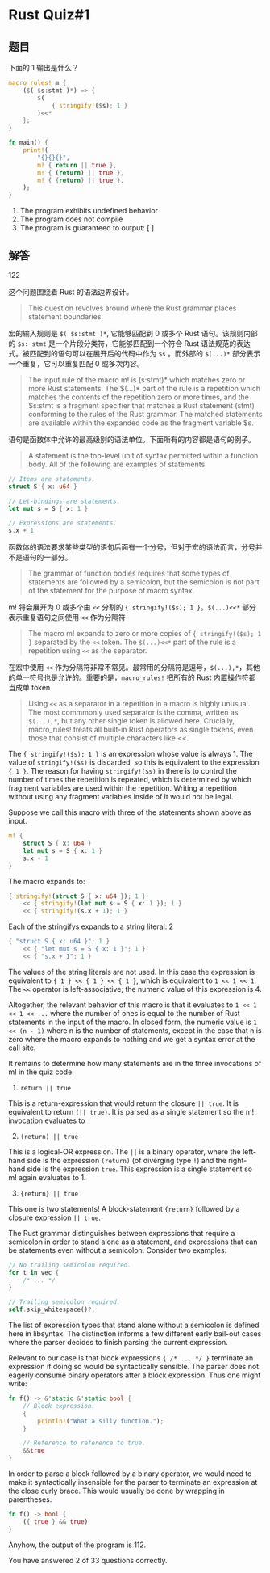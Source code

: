 # Rust Quiz#1

## 题目

下面的 1 输出是什么？

```rs
macro_rules! m {
    ($( $s:stmt )*) => {
        $(
            { stringify!($s); 1 }
        )<<*
    };
}

fn main() {
    print!(
        "{}{}{}",
        m! { return || true },
        m! { (return) || true },
        m! { {return} || true },
    );
}
```

1. The program exhibits undefined behavior
2. The program does not compile
3. The program is guaranteed to output: [ ]

## 解答

122

这个问题围绕着 Rust 的语法边界设计。

> This question revolves around where the Rust grammar places statement
> boundaries.

宏的输入规则是 `$( $s:stmt )*`, 它能够匹配到 0 或多个 Rust 语句。该规则内部的 `$s: stmt`
是一个片段分类符，它能够匹配到一个符合 Rust 语法规范的表达式。被匹配到的语句可以在展开后的代码中作为 `$s` 。而外部的 `$(...)*`
部分表示一个重复，它可以重复匹配 0 或多次内容。

> The input rule of the macro m! is $($s:stmt)* which matches zero or more Rust
> statements. The $(...)* part of the rule is a repetition which matches the
> contents of the repetition zero or more times, and the $s:stmt is a fragment
> specifier that matches a Rust statement (stmt) conforming to the rules of the
> Rust grammar. The matched statements are available within the expanded code as
> the fragment variable $s.

语句是函数体中允许的最高级别的语法单位。下面所有的内容都是语句的例子。

> A statement is the top-level unit of syntax permitted within a function body.
> All of the following are examples of statements.

```rs
// Items are statements.
struct S { x: u64 }

// Let-bindings are statements.
let mut s = S { x: 1 }

// Expressions are statements.
s.x + 1
```

函数体的语法要求某些类型的语句后面有一个分号，但对于宏的语法而言，分号并不是语句的一部分。

> The grammar of function bodies requires that some types of statements are
> followed by a semicolon, but the semicolon is not part of the statement for
> the purpose of macro syntax.

m! 将会展开为 0 或多个由 `<<` 分割的 `{ stringify!($s); 1 }`。`$(...)<<*` 部分表示重复语句之间使用 `<<`
作为分隔符

> The macro m! expands to zero or more copies of `{ stringify!($s); 1 }`
> separated by the `<<` token. The `$(...)<<*` part of the rule is a repetition
> using `<<` as the separator.

在宏中使用 `<<` 作为分隔符非常不常见。最常用的分隔符是逗号，`$(...),*`，其他的单一符号也是允许的。重要的是，`macro_rules!` 把所有的 Rust 内置操作符都当成单 token
> Using `<<` as a separator in a repetition in a macro is highly unusual. The
> most commmonly used separator is the comma, written as `$(...),*`, but any
> other single token is allowed here. Crucially, macro_rules! treats all
> built-in Rust operators as single tokens, even those that consist of multiple
> characters like <<.

The `{ stringify!($s); 1 }` is an expression whose value is always 1. The value
of `stringify!($s)` is discarded, so this is equivalent to the expression
`{ 1 }`. The reason for having `stringify!($s)` in there is to control the
number of times the repetition is repeated, which is determined by which
fragment variables are used within the repetition. Writing a repetition without
using any fragment variables inside of it would not be legal.

Suppose we call this macro with three of the statements shown above as input.

```rs
m! {
    struct S { x: u64 }
    let mut s = S { x: 1 }
    s.x + 1
}
```

The macro expands to:

```rs
{ stringify!(struct S { x: u64 }); 1 }
    << { stringify!(let mut s = S { x: 1 }); 1 }
    << { stringify!(s.x + 1); 1 }
```

Each of the stringifys expands to a string literal:
2
```rs
{ "struct S { x: u64 }"; 1 }
    << { "let mut s = S { x: 1 }"; 1 }
    << { "s.x + 1"; 1 }
```

The values of the string literals are not used. In this case the expression is
equivalent to `{ 1 } << { 1 } << { 1 }`, which is equivalent to `1 << 1 << 1`.
The `<<` operator is left-associative; the numeric value of this expression
is 4.

Altogether, the relevant behavior of this macro is that it evaluates to
`1 << 1 << 1 << ...` where the number of ones is equal to the number of Rust
statements in the input of the macro. In closed form, the numeric value is
`1 << (n - 1)` where n is the number of statements, except in the case that n is
zero where the macro expands to nothing and we get a syntax error at the call
site.

It remains to determine how many statements are in the three invocations of m!
in the quiz code.

1. `return || true`

This is a return-expression that would return the closure `|| true`. It is
equivalent to return `(|| true)`. It is parsed as a single statement so the m!
invocation evaluates to

2. `(return) || true`

This is a logical-OR expression. The `||` is a binary operator, where the
left-hand side is the expression `(return)` (of diverging type `!`) and the
right-hand side is the expression `true`. This expression is a single statement
so m! again evaluates to 1.

3. `{return} || true`

This one is two statements! A block-statement `{return}` followed by a closure
expression `|| true`.

The Rust grammar distinguishes between expressions that require a semicolon in
order to stand alone as a statement, and expressions that can be statements even
without a semicolon. Consider two examples:

```rs
// No trailing semicolon required.
for t in vec {
    /* ... */
}

// Trailing semicolon required.
self.skip_whitespace()?;
```

The list of expression types that stand alone without a semicolon is defined
here in libsyntax. The distinction informs a few different early bail-out cases
where the parser decides to finish parsing the current expression.

Relevant to our case is that block expressions `{ /* ... */ }` terminate an
expression if doing so would be syntactically sensible. The parser does not
eagerly consume binary operators after a block expression. Thus one might write:

```rs
fn f() -> &'static &'static bool {
    // Block expression.
    {
        println!("What a silly function.");
    }

    // Reference to reference to true.
    &&true
}
```

In order to parse a block followed by a binary operator, we would need to make
it syntactically insensible for the parser to terminate an expression at the
close curly brace. This would usually be done by wrapping in parentheses.

```rs
fn f() -> bool {
    ({ true } && true)
}
```

Anyhow, the output of the program is 112.

You have answered 2 of 33 questions correctly.
